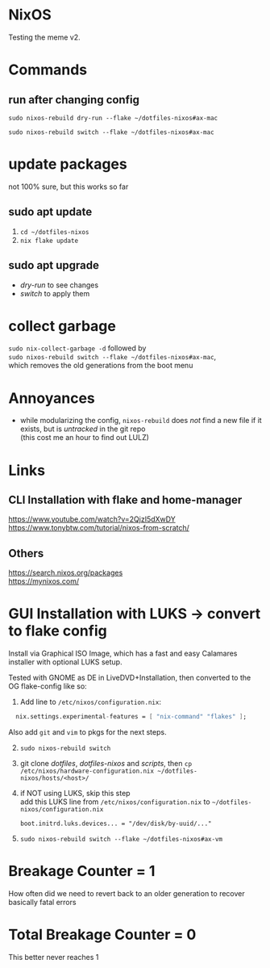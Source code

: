 # NixOS
Testing the meme v2.

# Commands
## run after changing config
`sudo nixos-rebuild dry-run --flake ~/dotfiles-nixos#ax-mac`

`sudo nixos-rebuild switch --flake ~/dotfiles-nixos#ax-mac`


# update packages
not 100% sure, but this works so far

## sudo apt update
1. `cd ~/dotfiles-nixos`
2. `nix flake update` 

## sudo apt upgrade
- *dry-run* to see changes
- *switch* to apply them

# collect garbage
`sudo nix-collect-garbage -d` followed by  
`sudo nixos-rebuild switch --flake ~/dotfiles-nixos#ax-mac`,  
which removes the old generations from the boot menu

# Annoyances
- while modularizing the config, `nixos-rebuild` does *not* find a new file if it exists, but is *untracked* in the git repo  
  (this cost me an hour to find out LULZ)


# Links
## CLI Installation with flake and home-manager
https://www.youtube.com/watch?v=2QjzI5dXwDY  
https://www.tonybtw.com/tutorial/nixos-from-scratch/
## Others
https://search.nixos.org/packages  
https://mynixos.com/


# GUI Installation with LUKS -> convert to flake config
Install via Graphical ISO Image, which has a fast and easy Calamares installer 
with optional LUKS setup.

Tested with GNOME as DE in LiveDVD+Installation, then converted to the OG flake-config like so:
1. Add line to `/etc/nixos/configuration.nix`:
```nix
  nix.settings.experimental-features = [ "nix-command" "flakes" ];
```

Also add `git` and `vim` to pkgs for the next steps.

2. `sudo nixos-rebuild switch`

3. git clone *dotfiles*, *dotfiles-nixos* and *scripts*, then `cp /etc/nixos/hardware-configuration.nix ~/dotfiles-nixos/hosts/<host>/` 

4. if NOT using LUKS, skip this step  
    add this LUKS line from `/etc/nixos/configuration.nix` to `~/dotfiles-nixos/configuration.nix`

    `boot.initrd.luks.devices... = "/dev/disk/by-uuid/..."`

5. `sudo nixos-rebuild switch --flake ~/dotfiles-nixos#ax-vm` 


# Breakage Counter = 1
How often did we need to revert back to an older generation to recover basically fatal errors
# Total Breakage Counter = 0
This better never reaches 1



